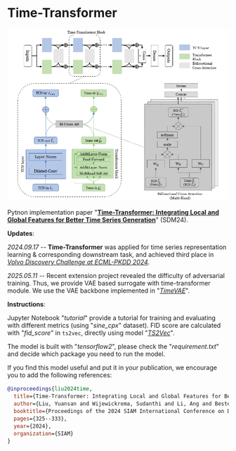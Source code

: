 # Time-Transformer

<p align="center">
<img src=imgs/timetransformer.png />
</p>

Pytnon implementation paper "[**Time-Transformer: Integrating Local and Global Features for Better Time Series Generation**](https://epubs.siam.org/doi/10.1137/1.9781611978032.37)" (SDM24).

**Updates**:

*2024.09.17* -- **Time-Transformer** was applied for time series representation learning \& corresponding downstream task, and achieved third place in [*Volvo Discovery Challenge at ECML-PKDD 2024*](https://arxiv.org/pdf/2409.11446).

*2025.05.11* -- Recent extension project revealed the difficulty of adversarial training. Thus, we provide VAE based surrogate with time-transformer module. We use the VAE backbone implemented in "[*TimeVAE*](https://github.com/abudesai/timeVAE)".

**Instructions**:

Jupyter Notebook "*tutorial*" provide a tutorial for training and evaluating with different metrics (using "*sine_cpx*" dataset). FID score are calculated with "*fid_score*" in `ts2vec`, directly using model "[*TS2Vec*](https://github.com/yuezhihan/ts2vec)".

The model is built with "*tensorflow2*", please check the "*requirement.txt*" and decide which package you need to run the model.

If you find this model useful and put it in your publication, we encourage you to add the following references:
```bibtex
@inproceedings{liu2024time,
  title={Time-Transformer: Integrating Local and Global Features for Better Time Series Generation},
  author={Liu, Yuansan and Wijewickrema, Sudanthi and Li, Ang and Bester, Christofer and O'Leary, Stephen and Bailey, James},
  booktitle={Proceedings of the 2024 SIAM International Conference on Data Mining (SDM)},
  pages={325--333},
  year={2024},
  organization={SIAM}
}
```
